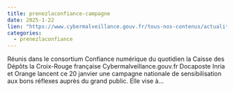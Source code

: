 ```yaml
--- 
title: prenezlaconfiance-campagne
date: 2025-1-22
lien: "https://www.cybermalveillance.gouv.fr/tous-nos-contenus/actualites/prenezlaconfiance-campagne"
categories:
  - prenezlaconfiance
---
```


Réunis dans le consortium Confiance numérique du quotidien
la Caisse des Dépôts
la Croix-Rouge française
Cybermalveillance.gouv.fr
Docaposte
Inria et Orange lancent
ce 20 janvier
une campagne nationale de sensibilisation aux bons réflexes auprès du grand public. Elle vise à…
